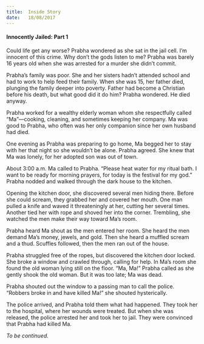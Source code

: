 ```yaml
---
title:  Inside Story
date:   18/08/2017
---
```


#### Innocently Jailed: Part 1

Could life get any worse? Prabha wondered as she sat in the jail cell. I’m innocent of this crime. Why don’t the gods listen to me? Prabha was barely 16 years old when she was arrested for a murder she didn’t commit.

Prabha’s family was poor. She and her sisters hadn’t attended school and had to work to help feed their family. When she was 15, her father died, plunging the family deeper into poverty. Father had become a Christian before his death, but what good did it do him? Prabha wondered. He died anyway.

Prabha worked for a wealthy elderly woman whom she respectfully called “Ma”—cooking, cleaning, and sometimes keeping her company. Ma was good to Prabha, who often was her only companion since her own husband had died.

One evening as Prabha was preparing to go home, Ma begged her to stay with her that night so she wouldn’t be alone. Prabha agreed. She knew that Ma was lonely, for her adopted son was out of town.

About 3:00 a.m. Ma called to Prabha. “Please heat water for my ritual bath. I want to be ready for morning prayers, for today is the festival for my god.” Prabha nodded and walked through the dark house to the kitchen.

Opening the kitchen door, she discovered several men hiding there. Before she could scream, they grabbed her and covered her mouth. One man pulled a knife and waved it threateningly at her, cutting her several times. Another tied her with rope and shoved her into the corner. Trembling, she watched the men make their way toward Ma’s room.

Prabha heard Ma shout as the men entered her room. She heard the men demand Ma’s money, jewels, and gold. Then she heard a muffled scream and a thud. Scuffles followed, then the men ran out of the house.

Prabha struggled free of the ropes, but discovered the kitchen door locked. She broke a window and crawled through, calling for help. In Ma’s room she found the old woman lying still on the floor. “Ma, Ma!” Prabha called as she gently shook the old woman. But it was too late; Ma was dead.

Prabha shouted out the window to a passing man to call the police. “Robbers broke in and have killed Ma!” she shouted hysterically.

The police arrived, and Prabha told them what had happened. They took her to the hospital, where her wounds were treated. But when she was released, the police arrested her and took her to jail. They were convinced that Prabha had killed Ma.

_To be continued._
